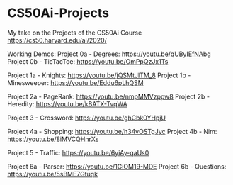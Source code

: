 # CS50Ai-Projects
My take on the Projects of the CS50Ai Course
https://cs50.harvard.edu/ai/2020/

Working Demos:
Project 0a - Degrees: https://youtu.be/qUByIEfNAbg
Project 0b - TicTacToe: https://youtu.be/OmPpQzJx1Ts

Project 1a - Knights: https://youtu.be/jQSMtJITM_8
Project 1b - Minesweeper: https://youtu.be/Eddu6pLhQSM

Project 2a - PageRank: https://youtu.be/nmpMMVzppw8
Project 2b - Heredity: https://youtu.be/kBATX-TvqWA

Project 3 - Crossword: https://youtu.be/ghCbk0YHpjU

Project 4a - Shopping: https://youtu.be/h34vOSTgJyc
Project 4b - Nim: https://youtu.be/8iMVCQHnrXs

Project 5 - Traffic: https://youtu.be/6yiAy-qaUs0

Project 6a - Parser: https://youtu.be/1GiOM19-MDE
Project 6b - Questions: https://youtu.be/5sBME7Gtuqk
